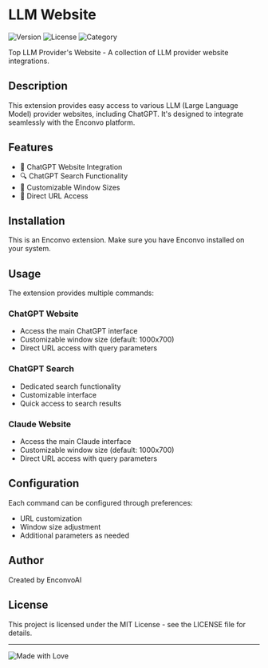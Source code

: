 # LLM Website

![Version](https://img.shields.io/badge/version-0.0.2-blue)
![License](https://img.shields.io/badge/license-MIT-green)
![Category](https://img.shields.io/badge/category-Chat-orange)

Top LLM Provider's Website - A collection of LLM provider website integrations.

## Description

This extension provides easy access to various LLM (Large Language Model) provider websites, including ChatGPT. It's designed to integrate seamlessly with the Enconvo platform.

## Features

- 🤖 ChatGPT Website Integration
- 🔍 ChatGPT Search Functionality
- 📱 Customizable Window Sizes
- 🎯 Direct URL Access

## Installation

This is an Enconvo extension. Make sure you have Enconvo installed on your system.

## Usage

The extension provides multiple commands:

### ChatGPT Website

- Access the main ChatGPT interface
- Customizable window size (default: 1000x700)
- Direct URL access with query parameters

### ChatGPT Search

- Dedicated search functionality
- Customizable interface
- Quick access to search results

### Claude Website

- Access the main Claude interface
- Customizable window size (default: 1000x700)
- Direct URL access with query parameters


## Configuration

Each command can be configured through preferences:

- URL customization
- Window size adjustment
- Additional parameters as needed

## Author

Created by EnconvoAI

## License

This project is licensed under the MIT License - see the LICENSE file for details.

---

![Made with Love](https://img.shields.io/badge/Made%20with-❤️-red)